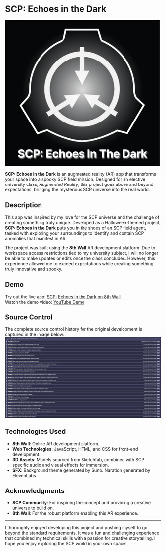 # SCP: Echoes in the Dark

![Project Logo](assets/imgs/logo.png)

**SCP: Echoes in the Dark** is an augmented reality (AR) app that transforms your space into a spooky SCP field mission. Designed for an elective university class, *Augmented Reality*, this project goes above and beyond expectations, bringing the mysterious SCP universe into the real world.

## Description

This app was inspired by my love for the SCP universe and the challenge of creating something truly unique. Developed as a Halloween-themed project, **SCP: Echoes in the Dark** puts you in the shoes of an SCP field agent, tasked with exploring your surroundings to identify and contain SCP anomalies that manifest in AR.

The project was built using the **8th Wall** AR development platform. Due to workspace access restrictions tied to my university subject, I will no longer be able to make updates or edits once the class concludes. However, this experience allowed me to exceed expectations while creating something truly innovative and spooky.
  
## Demo

Try out the live app: [SCP: Echoes in the Dark on 8th Wall](https://8th.io/9fxpr)  
Watch the demo video: [YouTube Demo](https://www.youtube.com/watch?v=pro7q0HuONc)

## Source Control

The complete source control history for the original development is captured in the image below:  
![Source Control Commits](assets/imgs/commits.png)

## Technologies Used

- **8th Wall**: Online AR development platform.
- **Web Technologies**: JavaScript, HTML, and CSS for front-end development.
- **3D Assets**: Models sourced from Sketchfab, combined with SCP specific audio and visual effects for immersion.
- **SFX**: Background theme generated by Suno. Naration generated by ElevenLabs

## Acknowledgments

- **SCP Community**: For inspiring the concept and providing a creative universe to build on.
- **8th Wall**: For the robust platform enabling this AR experience.

---

I thoroughly enjoyed developing this project and pushing myself to go beyond the standard requirements. It was a fun and challenging experience that combined my technical skills with a passion for creative storytelling. I hope you enjoy exploring the SCP world in your own space!
